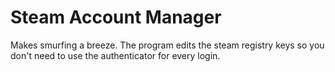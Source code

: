 # Steam Account Manager

Makes smurfing a breeze. The program edits the steam registry keys so you don't need to use the authenticator for every login.